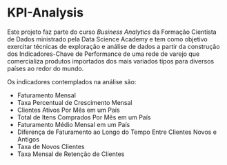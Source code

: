# KPI-Analysis

Este projeto faz parte do curso <i>Business Analytics</i> da Formação Cientista de Dados ministrado pela Data Science Academy e tem como objetivo exercitar técnicas de exploração e análise de dados a partir da construção dos Indicadores-Chave de Performance de uma rede de varejo que comercializa  produtos  importados  dos  mais variados tipos para diversos países ao redor do mundo. 

Os indicadores contemplados na análise são:

* Faturamento Mensal
* Taxa Percentual de Crescimento Mensal
* Clientes Ativos Por Mês em um País 
* Total de Itens Comprados Por Mês em um País 
* Faturamento Médio Mensal em um País 
* Diferença de Faturamento ao Longo do Tempo Entre Clientes Novos e Antigos
* Taxa de Novos Clientes
* Taxa Mensal de Retenção de Clientes
